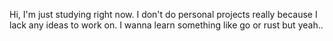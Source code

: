 Hi, I'm just studying right now. I don't do personal projects really because I lack any ideas to work on.
I wanna learn something like go or rust but yeah..
